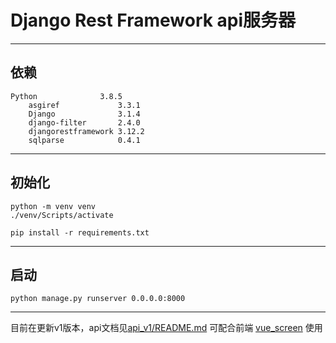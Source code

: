# Django Rest Framework api服务器
***
## 依赖
```
Python              3.8.5
    asgiref             3.3.1
    Django              3.1.4
    django-filter       2.4.0
    djangorestframework 3.12.2
    sqlparse            0.4.1
```
***
## 初始化
```shell
python -m venv venv
./venv/Scripts/activate

pip install -r requirements.txt
```
***
## 启动
```shell
python manage.py runserver 0.0.0.0:8000
```
***
目前在更新v1版本，api文档见[api_v1/README.md](https://github.com/mianyansanshengsanshi/restful_server/blob/master/api_v1/README.md)
可配合前端 [vue_screen](https://github.com/mianyansanshengsanshi/vue_screen) 使用